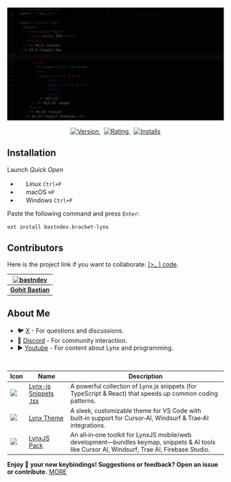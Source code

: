 ![Screenshot](https://raw.githubusercontent.com/bastndev/Bracket-Lynx/refs/heads/main/assets/images/screenshot.jpg)

<p align="center">
    <a href="https://marketplace.visualstudio.com/items?itemName=bastndev.bracket-lynx">
        <img src="https://vsmarketplacebadges.dev/version-short/bastndev.bracket-lynx.jpg?style=for-the-badge&colorA=1A002B&colorB=EEEEEE&color=9B2FAE&label=VERSION" alt="Version">
    </a>&nbsp;
    <a href="https://marketplace.visualstudio.com/items?itemName=bastndev.bracket-lynx">
        <img src="https://vsmarketplacebadges.dev/rating-short/bastndev.bracket-lynx.jpg?style=for-the-badge&colorA=1A002B&colorB=EEEEEE&color=9B2FAE&label=Rating" alt="Rating">
    </a>&nbsp;
    <a href="https://marketplace.visualstudio.com/items?itemName=bastndev.bracket-lynx">
        <img src="https://vsmarketplacebadges.dev/installs-short/bastndev.bracket-lynx.jpg?style=for-the-badge&colorA=1A002B&colorB=EEEEEE&color=9B2FAE&label=Installs" alt="Installs">
        </a>

</br>

## Installation

Launch _Quick Open_

- <img src="https://www.kernel.org/theme/images/logos/favicon.png" width=16 height=16/> Linux `Ctrl+P`
- <img src="https://developer.apple.com/favicon.ico" width=16 height=16/> macOS `⌘P`
- <img src="https://www.microsoft.com/favicon.ico" width=16 height=16/> Windows `Ctrl+P`

Paste the following command and press `Enter`:

```
ext install bastndev.bracket-lynx
```

## Contributors

Here is the project link if you want to collaborate: [[>\_ ] code](https://github.com/bastndev/Lynx-keymap).

| [![bastndev](https://github.com/bastndev.png?size=100)](https://github.com/bastndev) |
| :----------------------------------------------------------------------------------: |
|                   **[Gohit Bastian](https://github.com/bastndev)**                   |

## About Me

- 🐦 [X](https://twitter.com/bastndev) - For questions and discussions.
- 💬 [Discord](https://discord.com/invite/bgzvzP6aZH) - For community interaction.
- ▶️ [Youtube](https://www.youtube.com/@bastndev) - For content about Lynx and programming.

</br>

| Icon                                                                                                                                                | Name                                                                                                   | Description                                                                                                                                     |
| --------------------------------------------------------------------------------------------------------------------------------------------------- | ------------------------------------------------------------------------------------------------------ | ----------------------------------------------------------------------------------------------------------------------------------------------- |
| ![](https://bastndev.gallerycdn.vsassets.io/extensions/bastndev/lynx-js-snippets/0.2.0/1745166683713/Microsoft.VisualStudio.Services.Icons.Default) | [Lynx-js Snippets .tsx](https://marketplace.visualstudio.com/items?itemName=bastndev.lynx-js-snippets) | A powerful collection of Lynx.js snippets (for TypeScript & React) that speeds up common coding patterns.                                       |
| ![](https://bastndev.gallerycdn.vsassets.io/extensions/bastndev/lynx-theme/0.1.2/1744898058774/Microsoft.VisualStudio.Services.Icons.Default)       | [Lynx Theme](https://marketplace.visualstudio.com/items?itemName=bastndev.lynx-theme)                  | A sleek, customizable theme for VS Code with built‑in support for Cursor‑AI, Windsurf & Trae‑AI integrations.                                   |
| ![](https://bastndev.gallerycdn.vsassets.io/extensions/bastndev/lynxjs-pack/0.1.8/1745206864969/Microsoft.VisualStudio.Services.Icons.Default)      | [LynxJS Pack](https://marketplace.visualstudio.com/items?itemName=bastndev.lynxjs-pack)                | An all‑in‑one toolkit for LynxJS mobile/web development—bundles keymap, snippets & AI tools like Cursor AI, Windsurf, Trae AI, Firebase Studio. |

**Enjoy 🎉 your new keybindings! Suggestions or feedback? Open an issue or contribute.**
[MORE](https://marketplace.visualstudio.com/publishers/bastndev)
